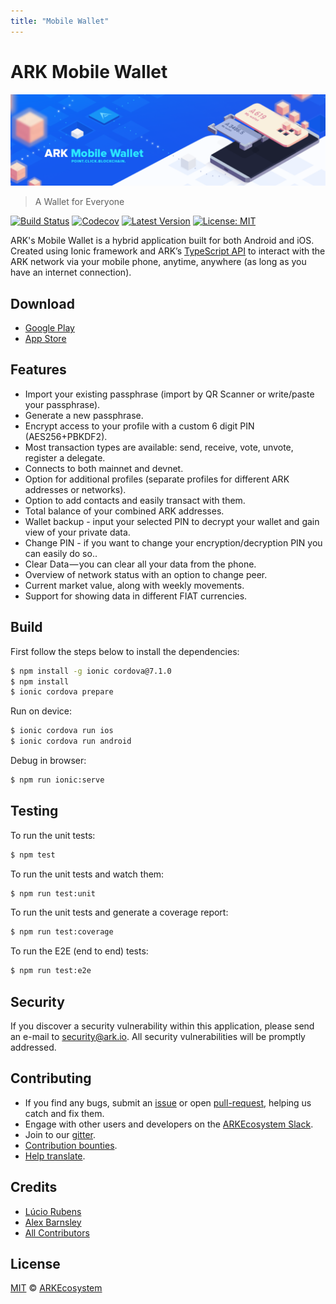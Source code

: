 ```yaml
---
title: "Mobile Wallet"
---
```


# ARK Mobile Wallet

![Mobile Wallet](./assets/mobile/banner.png)

> A Wallet for Everyone

[![Build Status](https://badgen.now.sh/circleci/github/ARKEcosystem/mobile-wallet)](https://circleci.com/gh/ARKEcosystem/mobile-wallet)
[![Codecov](https://badgen.now.sh/codecov/c/github/arkecosystem/mobile-wallet)](https://codecov.io/gh/arkecosystem/mobile-wallet)
[![Latest Version](https://badgen.now.sh/github/release/ARKEcosystem/mobile-wallet)](https://github.com/ARKEcosystem/mobile-wallet/releases/latest)
[![License: MIT](https://badgen.now.sh/badge/license/MIT/green)](https://opensource.org/licenses/MIT)

ARK's Mobile Wallet is a hybrid application built for both Android and iOS. Created using Ionic framework and ARK’s [TypeScript API](https://github.com/ARKEcosystem/ark-ts) to interact with the ARK network via your mobile phone, anytime, anywhere (as long as you have an internet connection).

## Download

- [Google Play](https://play.google.com/store/apps/details?id=io.ark.wallet.mobile)
- [App Store](https://itunes.apple.com/us/app/mobile-ark/id1324625967)

## Features

- Import your existing passphrase (import by QR Scanner or write/paste your passphrase).
- Generate a new passphrase.
- Encrypt access to your profile with a custom 6 digit PIN (AES256+PBKDF2).
- Most transaction types are available: send, receive, vote, unvote, register a delegate.
- Connects to both mainnet and devnet.
- Option for additional profiles (separate profiles for different ARK addresses or networks).
- Option to add contacts and easily transact with them.
- Total balance of your combined ARK addresses.
- Wallet backup - input your selected PIN to decrypt your wallet and gain view of your private data.
- Change PIN - if you want to change your encryption/decryption PIN you can easily do so..
- Clear Data — you can clear all your data from the phone.
- Overview of network status with an option to change peer.
- Current market value, along with weekly movements.
- Support for showing data in different FIAT currencies.

## Build

First follow the steps below to install the dependencies:

```bash
$ npm install -g ionic cordova@7.1.0
$ npm install
$ ionic cordova prepare
```

Run on device:

```bash
$ ionic cordova run ios
$ ionic cordova run android
```

Debug in browser:

```bash
$ npm run ionic:serve
```

## Testing

To run the unit tests:

```bash
$ npm test
```

To run the unit tests and watch them:

```bash
$ npm run test:unit
```

To run the unit tests and generate a coverage report:

```bash
$ npm run test:coverage
```

To run the E2E (end to end) tests:

```bash
$ npm run test:e2e
```

## Security

If you discover a security vulnerability within this application, please send an e-mail to security@ark.io. All security vulnerabilities will be promptly addressed.

## Contributing

- If you find any bugs, submit an [issue](https://github.com/ARKEcosystem/mobile-wallet/issues) or open [pull-request](https://github.com/ARKEcosystem/mobile-wallet/pulls), helping us catch and fix them.
- Engage with other users and developers on the [ARKEcosystem Slack](https://ark.io/slack/).
- Join to our [gitter](https://gitter.im/ark-developers/Lobby).
- [Contribution bounties](/guidebook/contribution-guidelines/contributing.html).
- [Help translate](https://github.com/ARKEcosystem/mobile-wallet/blob/master/TRANSLATING.md).

## Credits

- [Lúcio Rubens](https://github.com/luciorubeens)
- [Alex Barnsley](https://github.com/alexbarnsley)
- [All Contributors](https://github.com/ARKEcosystem/mobile-wallet/contributors)

## License

[MIT](https://github.com/ARKEcosystem/mobile-wallet/blob/master/LICENSE) © [ARKEcosystem](https://ark.io)
